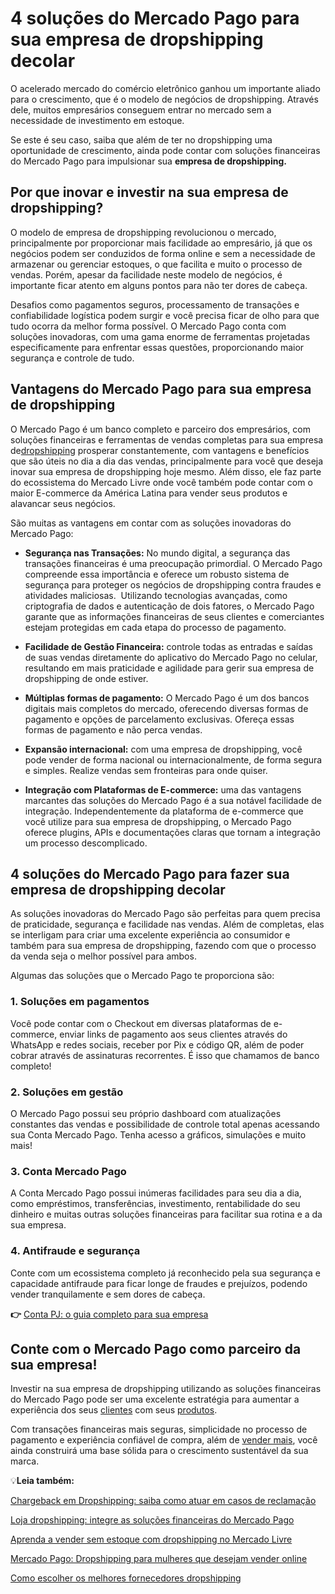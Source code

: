 # 4 soluções do Mercado Pago para sua empresa de dropshipping decolar

O acelerado mercado do comércio eletrônico ganhou um importante aliado para o crescimento, que é o modelo de negócios de dropshipping. Através dele, muitos empresários conseguem entrar no mercado sem a necessidade de investimento em estoque.

Se este é seu caso, saiba que além de ter no dropshipping uma oportunidade de crescimento, ainda pode contar com soluções financeiras do Mercado Pago para impulsionar sua **empresa de dropshipping.**

## **Por que inovar e investir na sua empresa de dropshipping?**

O modelo de empresa de dropshipping revolucionou o mercado, principalmente por proporcionar mais facilidade ao empresário, já que os negócios podem ser conduzidos de forma online e sem a necessidade de armazenar ou gerenciar estoques, o que facilita e muito o processo de vendas. Porém, apesar da facilidade neste modelo de negócios, é importante ficar atento em alguns pontos para não ter dores de cabeça.

Desafios como pagamentos seguros, processamento de transações e confiabilidade logística podem surgir e você precisa ficar de olho para que tudo ocorra da melhor forma possível. O Mercado Pago conta com soluções inovadoras, com uma gama enorme de ferramentas projetadas especificamente para enfrentar essas questões, proporcionando maior segurança e controle de tudo.

## **Vantagens do Mercado Pago para sua empresa de dropshipping**

O Mercado Pago é um banco completo e parceiro dos empresários, com soluções financeiras e ferramentas de vendas completas para sua empresa de[dropshipping](https://meubolso.mercadopago.com.br/venda-melhor-boas-praticas-em-dropshipping-com-mercado-pago) prosperar constantemente, com vantagens e benefícios que são úteis no dia a dia das vendas, principalmente para você que deseja inovar sua empresa de dropshipping hoje mesmo. Além disso, ele faz parte do ecossistema do Mercado Livre onde você também pode contar com o maior E-commerce da América Latina para vender seus produtos e alavancar seus negócios.

São muitas as vantagens em contar com as soluções inovadoras do Mercado Pago:

- **Segurança nas Transações:** No mundo digital, a segurança das transações financeiras é uma preocupação primordial. O Mercado Pago compreende essa importância e oferece um robusto sistema de segurança para proteger os negócios de dropshipping contra fraudes e atividades maliciosas. 
Utilizando tecnologias avançadas, como criptografia de dados e autenticação de dois fatores, o Mercado Pago garante que as informações financeiras de seus clientes e comerciantes estejam protegidas em cada etapa do processo de pagamento. 

- **Facilidade de Gestão Financeira:** controle todas as entradas e saídas de suas vendas diretamente do aplicativo do Mercado Pago no celular, resultando em mais praticidade e agilidade para gerir sua empresa de dropshipping de onde estiver.

- **Múltiplas formas de pagamento:** O Mercado Pago é um dos bancos digitais mais completos do mercado, oferecendo diversas formas de pagamento e opções de parcelamento exclusivas. Ofereça essas formas de pagamento e não perca vendas.

- **Expansão internacional:** com uma empresa de dropshipping, você pode vender de forma nacional ou internacionalmente, de forma segura e simples. Realize vendas sem fronteiras para onde quiser.

- **Integração com Plataformas de E-commerce:** uma das vantagens marcantes das soluções do Mercado Pago é a sua notável facilidade de integração. Independentemente da plataforma de e-commerce que você utilize para sua empresa de dropshipping, o Mercado Pago oferece plugins, APIs e documentações claras que tornam a integração um processo descomplicado.

## **4 soluções do Mercado Pago para fazer sua empresa de dropshipping decolar**

As soluções inovadoras do Mercado Pago são perfeitas para quem precisa de praticidade, segurança e facilidade nas vendas. Além de completas, elas se interligam para criar uma excelente experiência ao consumidor e também para sua empresa de dropshipping, fazendo com que o processo da venda seja o melhor possível para ambos.

Algumas das soluções que o Mercado Pago te proporciona são:

### **1. Soluções em pagamentos**

Você pode contar com o Checkout em diversas plataformas de e-commerce, enviar links de pagamento aos seus clientes através do WhatsApp e redes sociais, receber por Pix e código QR, além de poder cobrar através de assinaturas recorrentes. É isso que chamamos de banco completo!

### **2. Soluções em gestão**

O Mercado Pago possui seu próprio dashboard com atualizações constantes das vendas e possibilidade de controle total apenas acessando sua Conta Mercado Pago. Tenha acesso a gráficos, simulações e muito mais!

### **3. Conta Mercado Pago**

A Conta Mercado Pago possui inúmeras facilidades para seu dia a dia, como empréstimos, transferências, investimento, rentabilidade do seu dinheiro e muitas outras soluções financeiras para facilitar sua rotina e a da sua empresa.

### **4. Antifraude e segurança**

Conte com um ecossistema completo já reconhecido pela sua segurança e capacidade antifraude para ficar longe de fraudes e prejuízos, podendo vender tranquilamente e sem dores de cabeça.

**👉** [Conta PJ: o guia completo para sua empresa](https://meubolso.mercadopago.com.br/guia-completo-para-conta-pj)

## **Conte com o Mercado Pago como parceiro da sua empresa!**

Investir na sua empresa de dropshipping utilizando as soluções financeiras do Mercado Pago pode ser uma excelente estratégia para aumentar a experiência dos seus [clientes](https://meubolso.mercadopago.com.br/atendimento-ao-cliente-como-um-bom-atendimento-faz-diferenca-no-dropshipping) com seus [produtos](https://meubolso.mercadopago.com.br/escolher-produtos-para-dropshipping).

Com transações financeiras mais seguras, simplicidade no processo de pagamento e experiência confiável de compra, além de [vender mais](https://meubolso.mercadopago.com.br/dropshipping-explore-possibilidades-de-vender-mais-sem-estoque), você ainda construirá uma base sólida para o crescimento sustentável da sua marca.

💡**Leia também:**

[Chargeback em Dropshipping: saiba como atuar em casos de reclamação](https://meubolso.mercadopago.com.br/dropshipping-saiba-como-atuar-em-casos-de-reclamacoes-e-chargebacks)

[Loja dropshipping: integre as soluções financeiras do Mercado Pago](https://meubolso.mercadopago.com.br/pt-br/solucoes-mercado-pago-em-loja-dropshipping)

[Aprenda a vender sem estoque com dropshipping no Mercado Livre](https://meubolso.mercadopago.com.br/aprenda-vender-sem-estoque-com-dropshipping-no-mercado-livre)

[Mercado Pago: Dropshipping para mulheres que desejam vender online](https://meubolso.mercadopago.com.br/mercado-pago-dicas-de-dropshipping-para-mulheres-que-desejam-vender-online)

[Como escolher os melhores fornecedores dropshipping](https://meubolso.mercadopago.com.br/como-escolher-fornecedores-dropshipping)